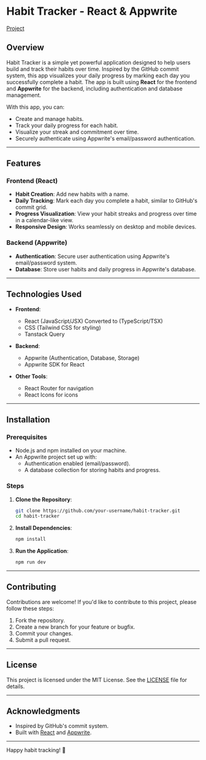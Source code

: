 # Habit Tracker - React & Appwrite
[Project](https://habit-tracker-react-appwrite.vercel.app/)
## Overview

Habit Tracker is a simple yet powerful application designed to help users build and track their habits over time. Inspired by the GitHub commit system, this app visualizes your daily progress by marking each day you successfully complete a habit. The app is built using **React** for the frontend and **Appwrite** for the backend, including authentication and database management.

With this app, you can:
- Create and manage habits.
- Track your daily progress for each habit.
- Visualize your streak and commitment over time.
- Securely authenticate using Appwrite's email/password authentication.

---

## Features

### Frontend (React)
- **Habit Creation**: Add new habits with a name.
- **Daily Tracking**: Mark each day you complete a habit, similar to GitHub's commit grid.
- **Progress Visualization**: View your habit streaks and progress over time in a calendar-like view.
- **Responsive Design**: Works seamlessly on desktop and mobile devices.

### Backend (Appwrite)
- **Authentication**: Secure user authentication using Appwrite's email/password system.
- **Database**: Store user habits and daily progress in Appwrite's database.
---


## Technologies Used

- **Frontend**:
  - React (JavaScript/JSX) Converted to (TypeScript/TSX)
  - CSS (Tailwind CSS for styling)
  - Tanstack Query

- **Backend**:
  - Appwrite (Authentication, Database, Storage)
  - Appwrite SDK for React

- **Other Tools**:
  - React Router for navigation
  - React Icons for icons

---

## Installation

### Prerequisites
- Node.js and npm installed on your machine.
- An Appwrite project set up with:
  - Authentication enabled (email/password).
  - A database collection for storing habits and progress.

### Steps

1. **Clone the Repository**:
   ```bash
   git clone https://github.com/your-username/habit-tracker.git
   cd habit-tracker
   ```

2. **Install Dependencies**:
   ```bash
   npm install
   ```
5. **Run the Application**:
   ```bash
   npm run dev
   ```
---

## Contributing

Contributions are welcome! If you'd like to contribute to this project, please follow these steps:

1. Fork the repository.
2. Create a new branch for your feature or bugfix.
3. Commit your changes.
4. Submit a pull request.

---

## License

This project is licensed under the MIT License. See the [LICENSE](LICENSE) file for details.

---

## Acknowledgments

- Inspired by GitHub's commit system.
- Built with [React](https://reactjs.org/) and [Appwrite](https://appwrite.io/).

---

Happy habit tracking! 🚀
